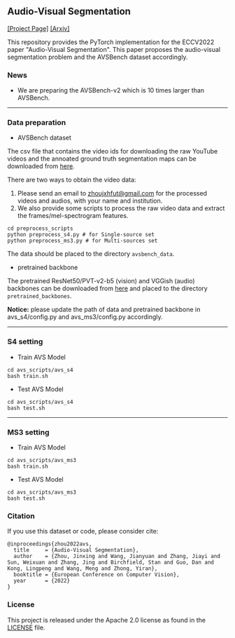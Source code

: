 ## Audio-Visual Segmentation
[[Project Page]](https://opennlplab.github.io/AVS_web/#id=hhdory&p=avsbench)  [[Arxiv]](https://arxiv.org/abs/2207.05042)

This repository provides the PyTorch implementation for the ECCV2022 paper "Audio-Visual Segmentation".
This paper proposes the audio-visual segmentation problem and the AVSBench dataset accordingly.


### News
- We are preparing the AVSBench-v2 which is 10 times larger than AVSBench.

---

### Data preparation
- AVSBench dataset

The csv file that contains the video ids for downloading the raw YouTube videos and the annoated ground truth segmentation maps can be downloaded from [here](https://drive.google.com/drive/folders/1wKFKymVYn6rNkNE_7xV6Bm-9PfCAIKdT?usp=sharing). 

There are two ways to obtain the video data:
1. Please send an email to zhoujxhfut@gmail.com for the processed videos and audios, with your name and institution.
2. We also provide some scripts to process the raw video data and extract the frames/mel-spectrogram features.
```
cd preprocess_scripts
python preprocess_s4.py # for Single-source set
python preprocess_ms3.py # for Multi-sources set
```
The data should be placed to the directory `avsbench_data`.


- pretrained backbone

The pretrained ResNet50/PVT-v2-b5 (vision) and VGGish (audio) backbones can be downloaded from [here](https://drive.google.com/drive/folders/1386rcFHJ1QEQQMF6bV1rXJTzy8v26RTV?usp=sharing) and placed to the directory `pretrained_backbones`.

**Notice:** please update the path of data and pretrained backbone in avs_s4/config.py and avs_ms3/config.py accordingly.

---

### S4 setting
- Train AVS Model
```
cd avs_scripts/avs_s4
bash train.sh
```

- Test AVS Model
```
cd avs_scripts/avs_s4
bash test.sh
```
---
### MS3 setting
- Train AVS Model
```
cd avs_scripts/avs_ms3
bash train.sh
```

- Test AVS Model
```
cd avs_scripts/avs_ms3
bash test.sh
```

### Citation
If you use this dataset or code, please consider cite:
```
@inproceedings{zhou2022avs,
  title     = {Audio-Visual Segmentation},
  author    = {Zhou, Jinxing and Wang, Jianyuan and Zhang, Jiayi and Sun, Weixuan and Zhang, Jing and Birchfield, Stan and Guo, Dan and Kong, Lingpeng and Wang, Meng and Zhong, Yiran},
  booktitle = {European Conference on Computer Vision},
  year      = {2022}
}
```


### License
This project is released under the Apache 2.0 license as found in the [LICENSE](./LICENSE) file.
